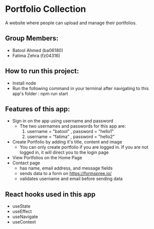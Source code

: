 # Portfolio Collection
A website where people can upload and manage their portfolios.

## Group Members:
- Batool Ahmed (ba06180)
- Fatima Zehra (fz04316)

## How to run this project:
- Install node
- Run the following command in your terminal after navigating to this app's folder :
    npm run start

## Features of this app:
- Sign in on the app using username and password
    - The two usernames and passwords for this app are:
        1. username = "batool" , password = "hello1"
        2. username = "fatima" , password = "hello2"
- Create Portfolio by adding it's title, content and image
    - You can only create portfolio if you are logged in. If you are not logged in, it will direct you to the login page
- View Portfolios on the Home Page
- Contact page
    - has name, email address, and message fields
    - sends data to a form on https://formspree.io/
    - validates username and email before sending data

## React hooks used in this app
- useState
- useEffect
- useNavigate
- useContext